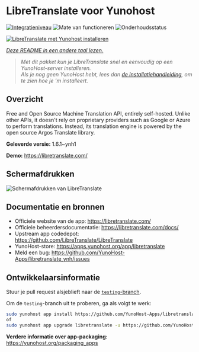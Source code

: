 <!--
NB: Deze README is automatisch gegenereerd door <https://github.com/YunoHost/apps/tree/master/tools/readme_generator>
Hij mag NIET handmatig aangepast worden.
-->

# LibreTranslate voor Yunohost

[![Integratieniveau](https://dash.yunohost.org/integration/libretranslate.svg)](https://ci-apps.yunohost.org/ci/apps/libretranslate/) ![Mate van functioneren](https://ci-apps.yunohost.org/ci/badges/libretranslate.status.svg) ![Onderhoudsstatus](https://ci-apps.yunohost.org/ci/badges/libretranslate.maintain.svg)

[![LibreTranslate met Yunohost installeren](https://install-app.yunohost.org/install-with-yunohost.svg)](https://install-app.yunohost.org/?app=libretranslate)

*[Deze README in een andere taal lezen.](./ALL_README.md)*

> *Met dit pakket kun je LibreTranslate snel en eenvoudig op een YunoHost-server installeren.*  
> *Als je nog geen YunoHost hebt, lees dan [de installatiehandleiding](https://yunohost.org/install), om te zien hoe je 'm installeert.*

## Overzicht

Free and Open Source Machine Translation API, entirely self-hosted. Unlike other APIs, it doesn't rely on proprietary providers such as Google or Azure to perform translations. Instead, its translation engine is powered by the open source Argos Translate library.


**Geleverde versie:** 1.6.1~ynh1

**Demo:** <https://libretranslate.com/>

## Schermafdrukken

![Schermafdrukken van LibreTranslate](./doc/screenshots/screenshot.png)

## Documentatie en bronnen

- Officiele website van de app: <https://libretranslate.com/>
- Officiele beheerdersdocumentatie: <https://libretranslate.com/docs/>
- Upstream app codedepot: <https://github.com/LibreTranslate/LibreTranslate>
- YunoHost-store: <https://apps.yunohost.org/app/libretranslate>
- Meld een bug: <https://github.com/YunoHost-Apps/libretranslate_ynh/issues>

## Ontwikkelaarsinformatie

Stuur je pull request alsjeblieft naar de [`testing`-branch](https://github.com/YunoHost-Apps/libretranslate_ynh/tree/testing).

Om de `testing`-branch uit te proberen, ga als volgt te werk:

```bash
sudo yunohost app install https://github.com/YunoHost-Apps/libretranslate_ynh/tree/testing --debug
of
sudo yunohost app upgrade libretranslate -u https://github.com/YunoHost-Apps/libretranslate_ynh/tree/testing --debug
```

**Verdere informatie over app-packaging:** <https://yunohost.org/packaging_apps>
